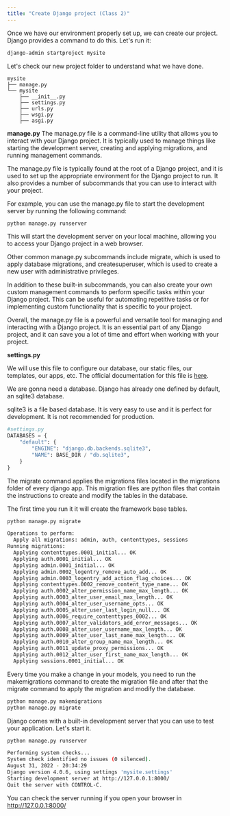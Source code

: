 ```yaml
---
title: "Create Django project (Class 2)"
---
```


Once we have our environment properly set up, we can create our project. Django provides a command to do this. Let's run it:

```bash
django-admin startproject mysite
```

Let's check our new project folder to understand what we have done.

    mysite
    ├── manage.py
    └── mysite
        ├── __init__.py
        ├── settings.py
        ├── urls.py
        ├── wsgi.py
        ├── asgi.py

**manage.py**
The manage.py file is a command-line utility that allows you to interact with your Django project. It is typically used to manage things like starting the development server, creating and applying migrations, and running management commands.

The manage.py file is typically found at the root of a Django project, and it is used to set up the appropriate environment for the Django project to run. It also provides a number of subcommands that you can use to interact with your project.

For example, you can use the manage.py file to start the development server by running the following command:

```bash
python manage.py runserver
```

This will start the development server on your local machine, allowing you to access your Django project in a web browser.

Other common manage.py subcommands include migrate, which is used to apply database migrations, and createsuperuser, which is used to create a new user with administrative privileges.

In addition to these built-in subcommands, you can also create your own custom management commands to perform specific tasks within your Django project. This can be useful for automating repetitive tasks or for implementing custom functionality that is specific to your project.

Overall, the manage.py file is a powerful and versatile tool for managing and interacting with a Django project. It is an essential part of any Django project, and it can save you a lot of time and effort when working with your project.

**settings.py**

We will use this file to configure our database, our static files, our templates, our apps, etc.
The official documentation for this file is [here](https://docs.djangoproject.com/en/4.0/ref/settings/).


We are gonna need a database. Django has already one defined by default, an sqlite3 database.

sqlite3 is a file based database. It is very easy to use and it is perfect for development. It is not recommended for production.

```python
#settings.py
DATABASES = {
    "default": {
        "ENGINE": "django.db.backends.sqlite3",
        "NAME": BASE_DIR / "db.sqlite3",
    }
}
```

The migrate command applies the migrations files located in the migrations folder of every django app. This migration files are python files that contain the instructions to create and modify the tables in the database.

The first time you run it it will create the framework base tables.

```bash
python manage.py migrate

Operations to perform:
  Apply all migrations: admin, auth, contenttypes, sessions
Running migrations:
  Applying contenttypes.0001_initial... OK
  Applying auth.0001_initial... OK
  Applying admin.0001_initial... OK
  Applying admin.0002_logentry_remove_auto_add... OK
  Applying admin.0003_logentry_add_action_flag_choices... OK
  Applying contenttypes.0002_remove_content_type_name... OK
  Applying auth.0002_alter_permission_name_max_length... OK
  Applying auth.0003_alter_user_email_max_length... OK
  Applying auth.0004_alter_user_username_opts... OK
  Applying auth.0005_alter_user_last_login_null... OK
  Applying auth.0006_require_contenttypes_0002... OK
  Applying auth.0007_alter_validators_add_error_messages... OK
  Applying auth.0008_alter_user_username_max_length... OK
  Applying auth.0009_alter_user_last_name_max_length... OK
  Applying auth.0010_alter_group_name_max_length... OK
  Applying auth.0011_update_proxy_permissions... OK
  Applying auth.0012_alter_user_first_name_max_length... OK
  Applying sessions.0001_initial... OK
```

Every time  you make a change in your models, you need to run the makemigrations command to create the migration file 
and after that the migrate command to apply the migration and modify the database.

```bash
python manage.py makemigrations
python manage.py migrate
```

Django comes with a built-in development server that you can use to test your application.
Let's start it.
  
  ```bash
python manage.py runserver

Performing system checks...
System check identified no issues (0 silenced).
August 31, 2022 - 20:34:29
Django version 4.0.6, using settings 'mysite.settings'
Starting development server at http://127.0.0.1:8000/
Quit the server with CONTROL-C.
```

You can check the server running if you open your browser in http://127.0.0.1:8000/